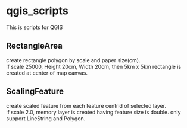 # qgis_scripts
This is scripts for QGIS

## RectangleArea
create rectangle polygon by scale and paper size(cm).  
if scale 25000, Height 20cm, Width 20cm, then 5km x 5km rectangle is created at center of map canvas.   

## ScalingFeature
create scaled feature from each feature centrid of selected layer.  
if scale 2.0, memory layer is created having feature size is double.
only support LineString and Polygon.  

